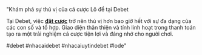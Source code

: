 "Khám phá sự thú vị của cá cược Lô đề tại Debet

Tại Debet, việc **[đặt cược](https://debetvip.online/lo-de/)** trở nên thú vị hơn bao giờ hết với sự đa dạng của các con số và tổ hợp. Giao diện thân thiện và tính linh hoạt trong thanh toán tạo ra một trải nghiệm cá cược tiện lợi và đáng nhớ cho người chơi.

#debet #nhacaidebet #nhacaiuytindebet #lode"